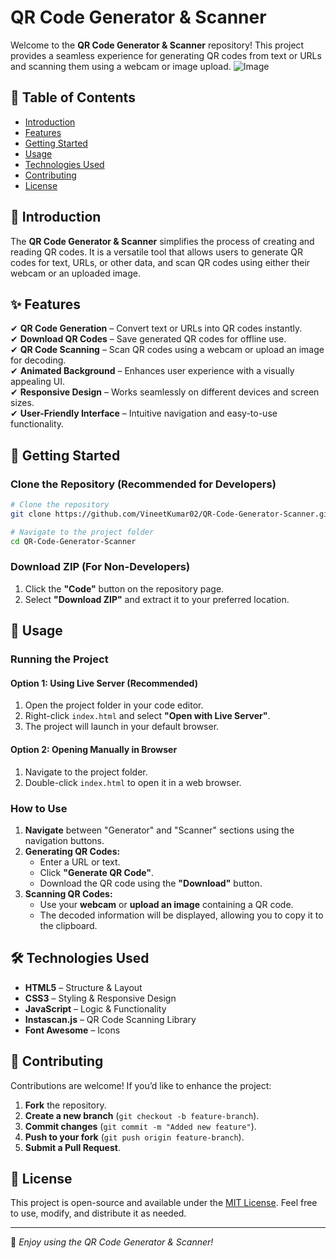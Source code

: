 # QR Code Generator & Scanner

Welcome to the **QR Code Generator & Scanner** repository! This project provides a seamless experience for generating QR codes from text or URLs and scanning them using a webcam or image upload.
![Image](https://github.com/user-attachments/assets/c5b29600-5faf-4b2c-baf8-4c0ba6a700e2)

## 📜 Table of Contents
- [Introduction](#introduction)
- [Features](#features)
- [Getting Started](#getting-started)
- [Usage](#usage)
- [Technologies Used](#technologies-used)
- [Contributing](#contributing)
- [License](#license)

## 📌 Introduction
The **QR Code Generator & Scanner** simplifies the process of creating and reading QR codes. It is a versatile tool that allows users to generate QR codes for text, URLs, or other data, and scan QR codes using either their webcam or an uploaded image.

## ✨ Features
✔ **QR Code Generation** – Convert text or URLs into QR codes instantly.  
✔ **Download QR Codes** – Save generated QR codes for offline use.  
✔ **QR Code Scanning** – Scan QR codes using a webcam or upload an image for decoding.  
✔ **Animated Background** – Enhances user experience with a visually appealing UI.  
✔ **Responsive Design** – Works seamlessly on different devices and screen sizes.  
✔ **User-Friendly Interface** – Intuitive navigation and easy-to-use functionality.  

## 🚀 Getting Started
### Clone the Repository (Recommended for Developers)
```sh
# Clone the repository
git clone https://github.com/VineetKumar02/QR-Code-Generator-Scanner.git

# Navigate to the project folder
cd QR-Code-Generator-Scanner
```

### Download ZIP (For Non-Developers)
1. Click the **"Code"** button on the repository page.
2. Select **"Download ZIP"** and extract it to your preferred location.

## 🎯 Usage
### Running the Project
#### Option 1: Using Live Server (Recommended)
1. Open the project folder in your code editor.
2. Right-click `index.html` and select **"Open with Live Server"**.
3. The project will launch in your default browser.

#### Option 2: Opening Manually in Browser
1. Navigate to the project folder.
2. Double-click `index.html` to open it in a web browser.

### How to Use
1. **Navigate** between "Generator" and "Scanner" sections using the navigation buttons.
2. **Generating QR Codes:**
   - Enter a URL or text.
   - Click **"Generate QR Code"**.
   - Download the QR code using the **"Download"** button.
3. **Scanning QR Codes:**
   - Use your **webcam** or **upload an image** containing a QR code.
   - The decoded information will be displayed, allowing you to copy it to the clipboard.

## 🛠 Technologies Used
- **HTML5** – Structure & Layout
- **CSS3** – Styling & Responsive Design
- **JavaScript** – Logic & Functionality
- **Instascan.js** – QR Code Scanning Library
- **Font Awesome** – Icons

## 🤝 Contributing
Contributions are welcome! If you’d like to enhance the project:
1. **Fork** the repository.
2. **Create a new branch** (`git checkout -b feature-branch`).
3. **Commit changes** (`git commit -m "Added new feature"`).
4. **Push to your fork** (`git push origin feature-branch`).
5. **Submit a Pull Request**.

## 📜 License
This project is open-source and available under the [MIT License](LICENSE). Feel free to use, modify, and distribute it as needed.

---
🚀 *Enjoy using the QR Code Generator & Scanner!*
